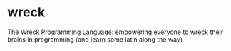 # wreck
The Wreck Programming Language: empowering everyone to wreck their brains in programming (and learn some latin along the way)
